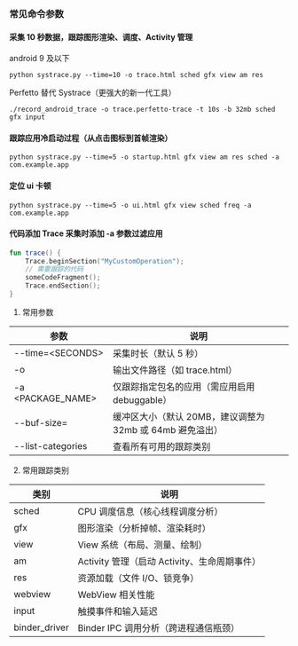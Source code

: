 ### 常见命令参数

#### 采集 10 秒数据，跟踪图形渲染、调度、Activity 管理

android 9 及以下

`python systrace.py --time=10 -o trace.html sched gfx view am res`

Perfetto 替代 Systrace（更强大的新一代工具）

`./record_android_trace -o trace.perfetto-trace -t 10s -b 32mb sched gfx input`

#### 跟踪应用冷启动过程（从点击图标到首帧渲染）

`python systrace.py --time=5 -o startup.html gfx view am res sched -a com.example.app`

#### 定位 ui 卡顿

`python systrace.py --time=5 -o ui.html gfx view sched freq -a com.example.app`

#### 代码添加 Trace 采集时添加 -a 参数过滤应用

```kotlin
fun trace() {
    Trace.beginSection("MyCustomOperation");
    // 需要跟踪的代码
    someCodeFragment();
    Trace.endSection();
}

```

1. 常用参数 ​​

| 参数              | 说明                                                      |
| ----------------- | --------------------------------------------------------- |
| --time=\<SECONDS> | 采集时长（默认 5 秒）                                     |
| -o <FILE>         | 输出文件路径（如 trace.html）                             |
| -a <PACKAGE_NAME> | 仅跟踪指定包名的应用（需应用启用 debuggable）             |
| --buf-size=<SIZE> | 缓冲区大小（默认 20MB，建议调整为 32mb 或 64mb 避免溢出） |
| --list-categories | 查看所有可用的跟踪类别                                    |

2. 常用跟踪类别

| 类别          | 说明                                         |
| ------------- | -------------------------------------------- |
| sched         | CPU 调度信息（核心线程调度分析）             |
| gfx           | 图形渲染（分析掉帧、渲染耗时）               |
| view          | View 系统（布局、测量、绘制）                |
| am            | Activity 管理（启动 Activity、生命周期事件） |
| res           | 资源加载（文件 I/O、锁竞争）                 |
| webview       | WebView 相关性能                             |
| input         | 触摸事件和输入延迟                           |
| binder_driver | Binder IPC 调用分析（跨进程通信瓶颈）        |
